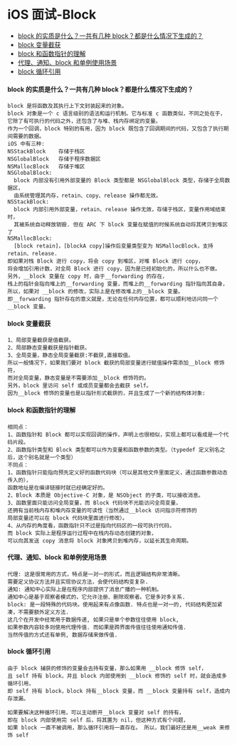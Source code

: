 # iOS 面试-Block

- [block 的实质是什么？一共有几种 block？都是什么情况下生成的？](#block-的实质是什么？一共有几种-block？都是什么情况下生成的？)
- [block 变量截获](#block-变量截获)
- [block 和函数指针的理解](#block-和函数指针的理解)
- [代理、通知、block 和单例使用场景](#代理、通知、block-和单例使用场景)
- [block 循环引用](#block-循环引用)

#### block 的实质是什么？一共有几种 block？都是什么情况下生成的？
```
block 是将函数及其执行上下文封装起来的对象。
block 对象是一个 c 语言级别的语法和运行机制。它与标准 c 函数类似，不同之处在于，
它除了有可执行的代码之外，还包含了与堆、栈内存绑定的变量。
作为一个回调，block 特别的有用，因为 block 既包含了回调期间的代码，又包含了执行期间需要的数据。
iOS 中有三种:
NSStackBlock    存储于栈区
NSGlobalBlock   存储于程序数据区
NSMallocBlock   存储于堆区
NSGlobalBlock:
  block 内部没有引用外部变量的 Block 类型都是 NSGlobalBlock 类型，存储于全局数据区，
  由系统管理其内存，retain、copy、release 操作都无效。
NSStackBlock:
  block 内部引用外部变量，retain、release 操作无效，存储于栈区，变量作用域结束时，
  其被系统自动释放销毁. 但在 ARC 下 block 变量在赋值的时候系统自动将其拷贝到堆区了
NSMallocBlock:
  [block retain]，[blockA copy]操作后变量类型变为 NSMallocBlock，支持 retain、release.
即如果对栈 Block 进行 copy，将会 copy 到堆区，对堆 Block 进行 copy，
将会增加引用计数，对全局 Block 进行 copy，因为是已经初始化的，所以什么也不做。
另外，__block 变量在 copy 时，由于__forwarding 的存在，
栈上的指针会指向堆上的__forwarding 变量，而堆上的__forwarding 指针指向其自身，
所以，如果对 __block 的修改，实际上是在修改堆上的__block 变量。 
即__forwarding 指针存在的意义就是，无论在任何内存位置，都可以顺利地访问同一个__block 变量。 
```
#### block 变量截获
```
1、局部变量截获是值截获。
2、局部静态变量截获是指针截获。
3、全局变量，静态全局变量截获:不截获,直接取值。
所以一般情况下，如果我们要对 block 截获的局部变量进行赋值操作需添加__block 修饰符，
而对全局变量，静态变量是不需要添加__block 修饰符的。 
另外，block 里访问 self 或成员变量都会去截获 self。
因为__block 修饰的变量也是以指针形式截获的，并且生成了一个新的结构体对象:
```
#### block 和函数指针的理解
```
相同点：
1、函数指针和 Block 都可以实现回调的操作，声明上也很相似，实现上都可以看成是一个代码片段。
2、函数指针类型和 Block 类型都可以作为变量和函数参数的类型。（typedef 定义别名之后，这个别名就是一个类型）
不同点：
1、函数指针只能指向预先定义好的函数代码块（可以是其他文件里面定义，通过函数参数动态传入的），
函数地址是在编译链接时就已经确定好的。
2、Block 本质是 Objective-C 对象，是 NSObject 的子类，可以接收消息。
3、函数里面只能访问全局变量，而 Block 代码块不光能访问全局变量，
还拥有当前栈内存和堆内存变量的可读性（当然通过__block 访问指示符修饰的
局部变量还可以在 block 代码块里面进行修改）。
4、从内存的角度看，函数指针只不过是指向代码区的一段可执行代码，
而 block 实际上是程序运行过程中在栈内存动态创建的对象，
可以向其发送 copy 消息将 block 对象拷贝到堆内存，以延长其生命周期。
```
#### 代理、通知、block 和单例使用场景
```
代理: 这是很常用的方式，特点是一对一的形式，而且逻辑结构非常清晰。
需要定义协议方法并且实现协议方法，会使代码结构变复杂.
通知: 通知中心实际上是在程序内部提供了消息广播的一种机制。
通知中心是基于观察者模式的，它允许注册、删除观察者。它是多对多关系.
block: 是一段特殊的代码块。使用起来有点像函数. 特点也是一对一的, 代码结构更加紧凑，不需要额外定义方法.
这几个在开发中经常用于数据传递, 如果只是单个参数往往使用 block, 
如果参数内容较多则使用代理传值. 而如果是跨界面传值往往使用通知传值.
当然传值的方式还有单例, 数据存储来做传值.
```
#### block 循环引用
```
由于 block 捕获的修饰的变量会去持有变量，那么如果用 __block 修饰 self，
且 self 持有 block，并且 block 内部使用到 __block 修饰的 self 时，就会造成多循环引用，
即 self 持有 block，block 持有__block 变量，而 __block 变量持有 self，造成内存泄漏。

如果要解决这种循环引用，可以主动断开__block 变量对 self 的持有，
即在 block 内部使用完 self 后，将其置为 nil，但这种方式有个问题，
如果 block 一直不被调用，那么循环引用将一直存在。 所以，我们最好还是用__weak 来修饰 self
```